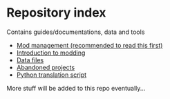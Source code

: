 # Repository index
Contains guides/documentations, data and tools

- [Mod management (recommended to read this first)](./Guides/TOI_Mod_Management_Guide.pdf)
- [Introduction to modding](./Guides/ModSummary.md)
- [Data files](./ConfData/README.md)
- [Abandoned projects](./Archive)
- [Python translation script](./translate_json.py)

More stuff will be added to this repo eventually...